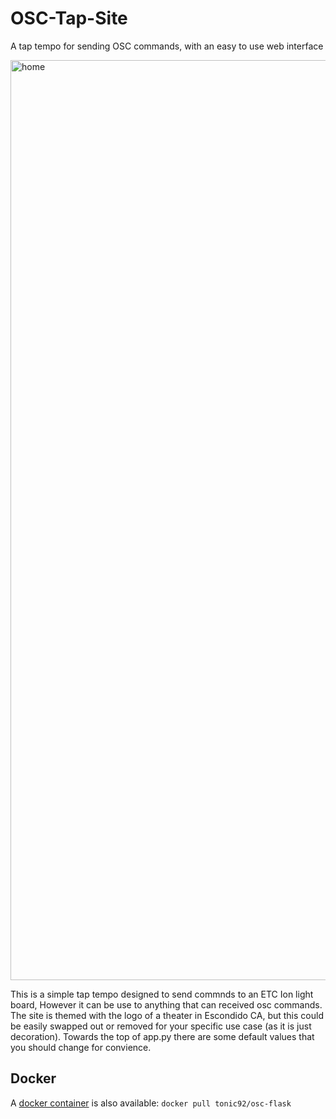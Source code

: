 # OSC-Tap-Site
A tap tempo for sending OSC commands, with an easy to use web interface

<img width="1472" alt="home" src="https://github.com/Jadon55/OSC-Tap-Site/assets/78763124/a1df57ca-ea8a-4814-8429-f81021140bb7">

This is a simple tap tempo designed to send commnds to an ETC Ion light board, However it can be use to anything that can received osc commands. The site is themed with the logo of a theater in Escondido CA, but this could be easily swapped out or removed for your specific use case (as it is just decoration). Towards the top of app.py there are some default values that you should change for convience.


## Docker
A [docker container](https://hub.docker.com/r/tonic92/osc-flask) is also available: `docker pull tonic92/osc-flask`

